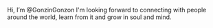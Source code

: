  Hi, I’m @GonzinGonzon
I'm looking forward to connecting with people around the world, learn from it and grow in soul and mind.


